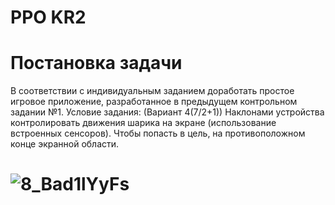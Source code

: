 # PPO KR2
# Постановка задачи
В соответствии с индивидуальным заданием доработать простое игровое   приложение, разработанное в предыдущем контрольном задании №1.
Условие задания: (Вариант 4(7/2+1)) Наклонами устройства контролировать движения шарика на экране (использование встроенных сенсоров). Чтобы попасть в цель, на противоположном конце экранной области.

# ![8_Bad1lYyFs](https://user-images.githubusercontent.com/54409358/212848995-ca1c8ebd-4184-4083-8166-55de87534e68.jpg)
